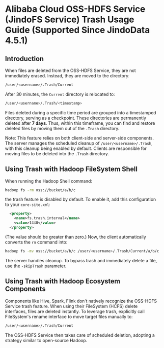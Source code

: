 # Alibaba Cloud OSS-HDFS Service (JindoFS Service) Trash Usage Guide \(Supported Since JindoData 4.5.1\)

## Introduction

When files are deleted from the OSS-HDFS Service, they are not immediately erased. Instead, they are moved to the directory:
```bash
/user/<username>/.Trash/Current
```
After 30 minutes, the `Current` directory is relocated to:
```bash
/user/<username>/.Trash/<timestamp>
```
Files deleted during a specific time period are grouped into a timestamped directory, serving as a checkpoint. These directories are permanently deleted after **7 days**. Thus, within this timeframe, you can find and restore deleted files by moving them out of the `.Trash` directory.

Note: This feature relies on both client-side and server-side components. The server manages the scheduled cleanup of `/user/<username>/.Trash`, with this cleanup being enabled by default. Clients are responsible for moving files to be deleted into the `.Trash` directory.

## Using Trash with Hadoop FileSystem Shell

When running the Hadoop Shell command:
```bash
hadoop fs -rm oss://bucket/a/b/c
```
the trash feature is disabled by default. To enable it, add this configuration to your `core-site.xml`:
```xml
  <property>
    <name>fs.trash.interval</name>
    <value>1440</value>
  </property>
```
(The value should be greater than zero.) Now, the client automatically converts the `rm` command into:
```bash
hadoop fs -mv oss://bucket/a/b/c /user/<username>/.Trash/Current/a/b/c
```
The server handles cleanup. To bypass trash and immediately delete a file, use the `-skipTrash` parameter.

## Using Trash with Hadoop Ecosystem Components

Components like Hive, Spark, Flink don't natively recognize the OSS-HDFS Service trash feature. When using their FileSystem (HCFS) delete interfaces, files are deleted instantly. To leverage trash, explicitly call FileSystem's rename interface to move target files manually to:
```bash
/user/<username>/.Trash/Current
```
The OSS-HDFS Service then takes care of scheduled deletion, adopting a strategy similar to open-source Hadoop.